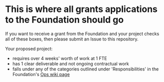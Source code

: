 # This is where all grants applications to the Foundation should go

If you want to receive a grant from the Foundation and your project checks all of these boxes, then please submit an Issue to this repository.

Your proposed project:
- requires over 4 weeks' worth of work at 1 FTE
- has 1 clear deliverable and not ongoing contractual work
- falls under any of the categories outlined under 'Responsibilities' in the Foundation's [Ops wiki page](https://github.com/dwebfoundation/ops/wiki)
